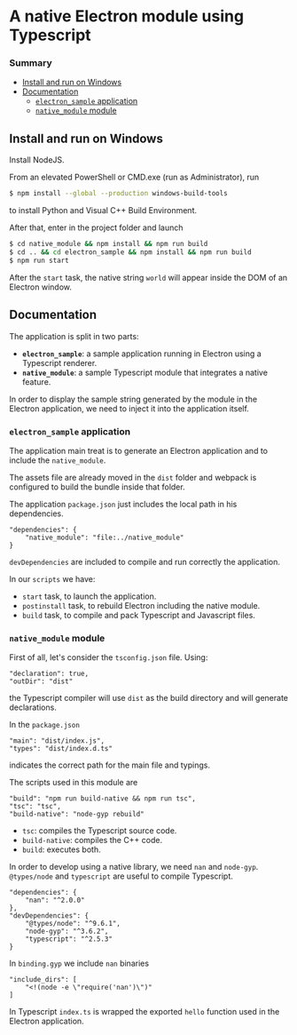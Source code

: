 A native Electron module using Typescript
=========================================
### Summary
* [Install and run on Windows](#install)
* [Documentation](#documentation)
    * [`electron_sample` application](#electron_sample)
    * [`native_module` module](#native_module)
    

<a name="install"></a> Install and run on Windows
-------------------------------------------------
Install NodeJS.

From an elevated PowerShell or CMD.exe (run as Administrator), run
``` bash
$ npm install --global --production windows-build-tools
```
to install Python and Visual C++ Build Environment.

After that, enter in the project folder and launch
``` bash
$ cd native_module && npm install && npm run build
$ cd .. && cd electron_sample && npm install && npm run build
$ npm run start
```

After the `start` task, the native string `world` will appear inside the DOM of an Electron window.

<a name="documentation"></a> Documentation
------------------------------------------
The application is split in two parts:

* **`electron_sample`**:  a sample application running in Electron using a Typescript renderer.
* **`native_module`**: a sample Typescript module that integrates a native feature.

In order to display the sample string generated by the module in the Electron application, we need to inject it into 
the application itself.

### <a name="electron_sample"></a> `electron_sample` application
The application main treat is to generate an Electron application and to include the `native_module`.

The assets file are already moved in the `dist` folder and webpack is configured to build the bundle inside that folder.

The application `package.json` just includes the local path in his dependencies.
```
"dependencies": {
    "native_module": "file:../native_module"
}
```
`devDependencies` are included to compile and run correctly the application.

In our `scripts` we have:
* `start` task, to launch the application.
* `postinstall` task, to rebuild Electron including the native module.
* `build` task, to compile and pack Typescript and Javascript files.

### <a name="native_module"></a> `native_module` module
First of all, let's consider the `tsconfig.json` file. Using:
```
"declaration": true,
"outDir": "dist"
```
the Typescript compiler will use `dist` as the build directory and will generate declarations.

In the `package.json`
``` 
"main": "dist/index.js",
"types": "dist/index.d.ts"
```
indicates the correct path for the main file and typings.

The scripts used in this module are
``` 
"build": "npm run build-native && npm run tsc",
"tsc": "tsc",
"build-native": "node-gyp rebuild"
``` 
* `tsc`: compiles the Typescript source code.
* `build-native`: compiles the C++ code.
* `build`: executes both.

In order to develop using a native library, we need `nan` and `node-gyp`. `@types/node` and `typescript` are useful to
compile Typescript.
``` 
"dependencies": {
    "nan": "^2.0.0"
},
"devDependencies": {
    "@types/node": "^9.6.1",
    "node-gyp": "^3.6.2",
    "typescript": "^2.5.3"
}
``` 

In `binding.gyp` we include `nan` binaries
```
"include_dirs": [
    "<!(node -e \"require('nan')\")"
]
```

In Typescript `index.ts` is wrapped the exported `hello` function used in the Electron application.
